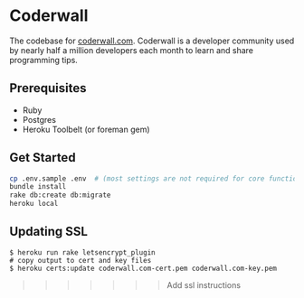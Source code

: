 # Coderwall

The codebase for [coderwall.com](https://coderwall.com). Coderwall is a developer community used by nearly half a million developers each month to learn and share programming tips.

## Prerequisites

* Ruby
* Postgres
* Heroku Toolbelt (or foreman gem)


## Get Started
```bash
cp .env.sample .env  # (most settings are not required for core functionality)
bundle install
rake db:create db:migrate
heroku local
```

## Updating SSL

```
$ heroku run rake letsencrypt_plugin
# copy output to cert and key files
$ heroku certs:update coderwall.com-cert.pem coderwall.com-key.pem

```
>>>>>>> Add ssl instructions
